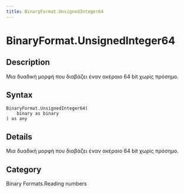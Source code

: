 ```yaml
---
title: BinaryFormat.UnsignedInteger64
---
```


# BinaryFormat.UnsignedInteger64


## Description

Μια δυαδική μορφή που διαβάζει έναν ακέραιο 64 bit χωρίς πρόσημο.


## Syntax

```powerquery
BinaryFormat.UnsignedInteger64(
    binary as binary
) as any
```


## Details

Μια δυαδική μορφή που διαβάζει έναν ακέραιο 64 bit χωρίς πρόσημο.



## Category
Binary Formats.Reading numbers
